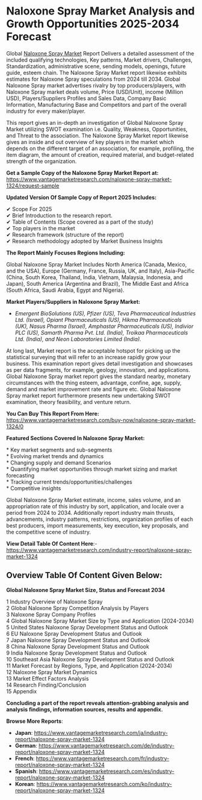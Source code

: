 <h1 bis_size="{&quot;x&quot;:20,&quot;y&quot;:20,&quot;w&quot;:1083,&quot;h&quot;:31,&quot;abs_x&quot;:126,&quot;abs_y&quot;:517}"><strong bis_size="{&quot;x&quot;:20,&quot;y&quot;:20,&quot;w&quot;:96,&quot;h&quot;:30,&quot;abs_x&quot;:126,&quot;abs_y&quot;:517}">Naloxone Spray Market Analysis and Growth Opportunities 2025-2034 Forecast</strong></h1>

<p bis_size="{&quot;x&quot;:20,&quot;y&quot;:68,&quot;w&quot;:1083,&quot;h&quot;:83,&quot;abs_x&quot;:126,&quot;abs_y&quot;:565}">Global <a bis_size="{&quot;x&quot;:61,&quot;y&quot;:70,&quot;w&quot;:115,&quot;h&quot;:15,&quot;abs_x&quot;:167,&quot;abs_y&quot;:567}" href="https://www.vantagemarketresearch.com/industry-report/naloxone-spray-market-1324">Naloxone Spray Market</a> Report Delivers a detailed assessment of the included qualifying technologies, Key patterns, Market drivers, Challenges, Standardization, administrative scene, sending models, openings, future guide, esteem chain. The Naloxone Spray Market report likewise exhibits estimates for Naloxone Spray speculations from 2024 till 2034. Global Naloxone Spray market advertises rivalry by top producers/players, with Naloxone Spray market deals volume, Price (USD/Unit), income (Million USD), Players/Suppliers Profiles and Sales Data, Company Basic Information, Manufacturing Base and Competitors and part of the overall industry for every maker/player.</p>

<p bis_size="{&quot;x&quot;:20,&quot;y&quot;:164,&quot;w&quot;:1083,&quot;h&quot;:62,&quot;abs_x&quot;:126,&quot;abs_y&quot;:661}">This report gives an in-depth an investigation of Global Naloxone Spray Market utilizing SWOT examination i.e. Quality, Weakness, Opportunities, and Threat to the association. The Naloxone Spray Market report likewise gives an inside and out overview of key players in the market which depends on the different target of an association, for example, profiling, the item diagram, the amount of creation, required material, and budget-related strength of the organization.</p>

<p bis_size="{&quot;x&quot;:20,&quot;y&quot;:240,&quot;w&quot;:1083,&quot;h&quot;:20,&quot;abs_x&quot;:126,&quot;abs_y&quot;:737}"><strong bis_size="{&quot;x&quot;:20,&quot;y&quot;:242,&quot;w&quot;:348,&quot;h&quot;:15,&quot;abs_x&quot;:126,&quot;abs_y&quot;:739}">Get a Sample Copy of the Naloxone Spray Market Report at:</strong> <a bis_size="{&quot;x&quot;:371,&quot;y&quot;:242,&quot;w&quot;:33,&quot;h&quot;:15,&quot;abs_x&quot;:477,&quot;abs_y&quot;:739}" href="https://www.vantagemarketresearch.com/naloxone-spray-market-1324/request-sample">https://www.vantagemarketresearch.com/naloxone-spray-market-1324/request-sample</a></p>

<p bis_size="{&quot;x&quot;:20,&quot;y&quot;:273,&quot;w&quot;:1083,&quot;h&quot;:20,&quot;abs_x&quot;:126,&quot;abs_y&quot;:770}"><strong bis_size="{&quot;x&quot;:20,&quot;y&quot;:275,&quot;w&quot;:361,&quot;h&quot;:15,&quot;abs_x&quot;:126,&quot;abs_y&quot;:772}">Updated Version Of Sample Copy of Report 2025 Includes:</strong></p>

<p bis_size="{&quot;x&quot;:20,&quot;y&quot;:307,&quot;w&quot;:1083,&quot;h&quot;:124,&quot;abs_x&quot;:126,&quot;abs_y&quot;:804}">✔ Scope For 2025<br bis_size="{&quot;x&quot;:126,&quot;y&quot;:309,&quot;w&quot;:0,&quot;h&quot;:15,&quot;abs_x&quot;:232,&quot;abs_y&quot;:806}" />
✔ Brief Introduction to the research report.<br bis_size="{&quot;x&quot;:263,&quot;y&quot;:330,&quot;w&quot;:0,&quot;h&quot;:15,&quot;abs_x&quot;:369,&quot;abs_y&quot;:827}" />
✔ Table of Contents (Scope covered as a part of the study)<br bis_size="{&quot;x&quot;:358,&quot;y&quot;:351,&quot;w&quot;:0,&quot;h&quot;:15,&quot;abs_x&quot;:464,&quot;abs_y&quot;:848}" />
✔ Top players in the market<br bis_size="{&quot;x&quot;:179,&quot;y&quot;:372,&quot;w&quot;:0,&quot;h&quot;:15,&quot;abs_x&quot;:285,&quot;abs_y&quot;:869}" />
✔ Research framework (structure of the report)<br bis_size="{&quot;x&quot;:290,&quot;y&quot;:392,&quot;w&quot;:0,&quot;h&quot;:15,&quot;abs_x&quot;:396,&quot;abs_y&quot;:889}" />
✔ Research methodology adopted by Market Business Insights</p>

<p bis_size="{&quot;x&quot;:20,&quot;y&quot;:445,&quot;w&quot;:1083,&quot;h&quot;:20,&quot;abs_x&quot;:126,&quot;abs_y&quot;:942}"><strong bis_size="{&quot;x&quot;:20,&quot;y&quot;:447,&quot;w&quot;:289,&quot;h&quot;:15,&quot;abs_x&quot;:126,&quot;abs_y&quot;:944}">The Report Mainly Focuses Regions Including:</strong></p>

<p bis_size="{&quot;x&quot;:20,&quot;y&quot;:479,&quot;w&quot;:1083,&quot;h&quot;:41,&quot;abs_x&quot;:126,&quot;abs_y&quot;:976}">Global Naloxone Spray Market Includes North America (Canada, Mexico, and the USA), Europe (Germany, France, Russia, UK, and Italy), Asia-Pacific (China, South Korea, Thailand, India, Vietnam, Malaysia, Indonesia, and Japan), South America (Argentina and Brazil), The Middle East and Africa (South Africa, Saudi Arabia, Egypt and Nigeria).</p>

<p bis_size="{&quot;x&quot;:20,&quot;y&quot;:533,&quot;w&quot;:1083,&quot;h&quot;:20,&quot;abs_x&quot;:126,&quot;abs_y&quot;:1030}"><strong bis_size="{&quot;x&quot;:20,&quot;y&quot;:535,&quot;w&quot;:299,&quot;h&quot;:15,&quot;abs_x&quot;:126,&quot;abs_y&quot;:1032}">Market Players/Suppliers in Naloxone Spray Market:</strong></p>

<ul bis_size="{&quot;x&quot;:20,&quot;y&quot;:567,&quot;w&quot;:1083,&quot;h&quot;:20,&quot;abs_x&quot;:126,&quot;abs_y&quot;:1064}">
    <li bis_size="{&quot;x&quot;:60,&quot;y&quot;:567,&quot;w&quot;:1003,&quot;h&quot;:20,&quot;abs_x&quot;:166,&quot;abs_y&quot;:1064}"><em bis_size="{&quot;x&quot;:60,&quot;y&quot;:569,&quot;w&quot;:77,&quot;h&quot;:15,&quot;abs_x&quot;:166,&quot;abs_y&quot;:1066}">Emergent BioSolutions (US), Pfizer (US), Teva Pharmaceutical Industries Ltd. (Israel), Opiant Pharmaceuticals (US), Hikma Pharmaceuticals (UK), Nasus Pharma (Israel), Amphastar Pharmaceuticals (US), Indivior PLC (US), Samarth Pharma Pvt. Ltd. (India), Troikaa Pharmaceuticals Ltd. (India), and Neon Laboratories Limited (India).</em></li>
</ul>

<p bis_size="{&quot;x&quot;:20,&quot;y&quot;:601,&quot;w&quot;:1083,&quot;h&quot;:83,&quot;abs_x&quot;:126,&quot;abs_y&quot;:1098}">At long last, Market report is the acceptable hotspot for picking up the statistical surveying that will refer to an increase rapidly grow your business. This examination report gives detail investigation and showcases as per data fragments, for example, geology, innovation, and applications. Global Naloxone Spray market report gives the standard nearby, monetary circumstances with the thing esteem, advantage, confine, age, supply, demand and market improvement rate and figure etc. Global Naloxone Spray market report furthermore presents new undertaking SWOT examination, theory feasibility, and venture return.</p>

<p bis_size="{&quot;x&quot;:20,&quot;y&quot;:697,&quot;w&quot;:1083,&quot;h&quot;:20,&quot;abs_x&quot;:126,&quot;abs_y&quot;:1194}"><strong bis_size="{&quot;x&quot;:20,&quot;y&quot;:699,&quot;w&quot;:228,&quot;h&quot;:15,&quot;abs_x&quot;:126,&quot;abs_y&quot;:1196}">You Can Buy This Report From Here:</strong> <a bis_size="{&quot;x&quot;:252,&quot;y&quot;:699,&quot;w&quot;:48,&quot;h&quot;:15,&quot;abs_x&quot;:358,&quot;abs_y&quot;:1196}" href="https://www.vantagemarketresearch.com/buy-now/naloxone-spray-market-1324/0">https://www.vantagemarketresearch.com/buy-now/naloxone-spray-market-1324/0</a></p>

<p bis_size="{&quot;x&quot;:20,&quot;y&quot;:731,&quot;w&quot;:1083,&quot;h&quot;:20,&quot;abs_x&quot;:126,&quot;abs_y&quot;:1228}"><strong bis_size="{&quot;x&quot;:20,&quot;y&quot;:733,&quot;w&quot;:313,&quot;h&quot;:15,&quot;abs_x&quot;:126,&quot;abs_y&quot;:1230}">Featured Sections Covered In Naloxone Spray Market:</strong></p>

<p bis_size="{&quot;x&quot;:20,&quot;y&quot;:765,&quot;w&quot;:1083,&quot;h&quot;:124,&quot;abs_x&quot;:126,&quot;abs_y&quot;:1262}">* Key market segments and sub-segments<br bis_size="{&quot;x&quot;:264,&quot;y&quot;:767,&quot;w&quot;:0,&quot;h&quot;:15,&quot;abs_x&quot;:370,&quot;abs_y&quot;:1264}" />
* Evolving market trends and dynamics<br bis_size="{&quot;x&quot;:244,&quot;y&quot;:788,&quot;w&quot;:0,&quot;h&quot;:15,&quot;abs_x&quot;:350,&quot;abs_y&quot;:1285}" />
* Changing supply and demand Scenarios<br bis_size="{&quot;x&quot;:262,&quot;y&quot;:808,&quot;w&quot;:0,&quot;h&quot;:15,&quot;abs_x&quot;:368,&quot;abs_y&quot;:1305}" />
* Quantifying market opportunities through market sizing and market forecasting<br bis_size="{&quot;x&quot;:479,&quot;y&quot;:829,&quot;w&quot;:0,&quot;h&quot;:15,&quot;abs_x&quot;:585,&quot;abs_y&quot;:1326}" />
* Tracking current trends/opportunities/challenges<br bis_size="{&quot;x&quot;:305,&quot;y&quot;:850,&quot;w&quot;:0,&quot;h&quot;:15,&quot;abs_x&quot;:411,&quot;abs_y&quot;:1347}" />
* Competitive insights</p>

<p bis_size="{&quot;x&quot;:20,&quot;y&quot;:903,&quot;w&quot;:1083,&quot;h&quot;:62,&quot;abs_x&quot;:126,&quot;abs_y&quot;:1400}">Global Naloxone Spray Market estimate, income, sales volume, and an appropriation rate of this industry by sort, application, and locale over a period from 2024 to 2034. Additionally report industry main thrusts, advancements, industry patterns, restrictions, organization profiles of each best producers, import measurements, key execution, key proposals, and the competitive scene of industry.</p>

<p bis_size="{&quot;x&quot;:20,&quot;y&quot;:978,&quot;w&quot;:1083,&quot;h&quot;:20,&quot;abs_x&quot;:126,&quot;abs_y&quot;:1475}"><strong bis_size="{&quot;x&quot;:20,&quot;y&quot;:980,&quot;w&quot;:208,&quot;h&quot;:15,&quot;abs_x&quot;:126,&quot;abs_y&quot;:1477}">View Detail Table Of Content Here</strong>:- <a bis_size="{&quot;x&quot;:239,&quot;y&quot;:980,&quot;w&quot;:33,&quot;h&quot;:15,&quot;abs_x&quot;:345,&quot;abs_y&quot;:1477}" href="https://www.vantagemarketresearch.com/ja/industry-report/naloxone-spray-market-1324">https://www.vantagemarketresearch.com/industry-report/naloxone-spray-market-1324</a></p>

<h2 bis_size="{&quot;x&quot;:20,&quot;y&quot;:1012,&quot;w&quot;:1083,&quot;h&quot;:20,&quot;abs_x&quot;:126,&quot;abs_y&quot;:1509}"><strong bis_size="{&quot;x&quot;:20,&quot;y&quot;:1014,&quot;w&quot;:251,&quot;h&quot;:15,&quot;abs_x&quot;:126,&quot;abs_y&quot;:1511}">Overview Table Of Content Given Below:</strong></h2>

<p bis_size="{&quot;x&quot;:20,&quot;y&quot;:1046,&quot;w&quot;:1083,&quot;h&quot;:20,&quot;abs_x&quot;:126,&quot;abs_y&quot;:1543}"><strong bis_size="{&quot;x&quot;:20,&quot;y&quot;:1048,&quot;w&quot;:359,&quot;h&quot;:15,&quot;abs_x&quot;:126,&quot;abs_y&quot;:1545}">Global Naloxone Spray Market Size, Status and Forecast 2034</strong></p>

<p bis_size="{&quot;x&quot;:20,&quot;y&quot;:1079,&quot;w&quot;:1083,&quot;h&quot;:311,&quot;abs_x&quot;:126,&quot;abs_y&quot;:1576}">1 Industry Overview of Naloxone Spray<br bis_size="{&quot;x&quot;:225,&quot;y&quot;:1081,&quot;w&quot;:0,&quot;h&quot;:15,&quot;abs_x&quot;:331,&quot;abs_y&quot;:1578}" />
2 Global Naloxone Spray Competition Analysis by Players<br bis_size="{&quot;x&quot;:332,&quot;y&quot;:1102,&quot;w&quot;:0,&quot;h&quot;:15,&quot;abs_x&quot;:438,&quot;abs_y&quot;:1599}" />
3 Naloxone Spray Company Profiles<br bis_size="{&quot;x&quot;:209,&quot;y&quot;:1123,&quot;w&quot;:0,&quot;h&quot;:15,&quot;abs_x&quot;:315,&quot;abs_y&quot;:1620}" />
4 Global Naloxone Spray Market Size by Type and Application (2024-2034)<br bis_size="{&quot;x&quot;:431,&quot;y&quot;:1144,&quot;w&quot;:0,&quot;h&quot;:15,&quot;abs_x&quot;:537,&quot;abs_y&quot;:1641}" />
5 United States Naloxone Spray Development Status and Outlook<br bis_size="{&quot;x&quot;:379,&quot;y&quot;:1165,&quot;w&quot;:0,&quot;h&quot;:15,&quot;abs_x&quot;:485,&quot;abs_y&quot;:1662}" />
6 EU Naloxone Spray Development Status and Outlook<br bis_size="{&quot;x&quot;:319,&quot;y&quot;:1185,&quot;w&quot;:0,&quot;h&quot;:15,&quot;abs_x&quot;:425,&quot;abs_y&quot;:1682}" />
7 Japan Naloxone Spray Development Status and Outlook<br bis_size="{&quot;x&quot;:336,&quot;y&quot;:1206,&quot;w&quot;:0,&quot;h&quot;:15,&quot;abs_x&quot;:442,&quot;abs_y&quot;:1703}" />
8 China Naloxone Spray Development Status and Outlook<br bis_size="{&quot;x&quot;:335,&quot;y&quot;:1227,&quot;w&quot;:0,&quot;h&quot;:15,&quot;abs_x&quot;:441,&quot;abs_y&quot;:1724}" />
9 India Naloxone Spray Development Status and Outlook<br bis_size="{&quot;x&quot;:329,&quot;y&quot;:1248,&quot;w&quot;:0,&quot;h&quot;:15,&quot;abs_x&quot;:435,&quot;abs_y&quot;:1745}" />
10 Southeast Asia Naloxone Spray Development Status and Outlook<br bis_size="{&quot;x&quot;:395,&quot;y&quot;:1269,&quot;w&quot;:0,&quot;h&quot;:15,&quot;abs_x&quot;:501,&quot;abs_y&quot;:1766}" />
11 Market Forecast by Regions, Type, and Application (2024-2034)<br bis_size="{&quot;x&quot;:404,&quot;y&quot;:1289,&quot;w&quot;:0,&quot;h&quot;:15,&quot;abs_x&quot;:510,&quot;abs_y&quot;:1786}" />
12 Naloxone Spray Market Dynamics<br bis_size="{&quot;x&quot;:214,&quot;y&quot;:1310,&quot;w&quot;:0,&quot;h&quot;:15,&quot;abs_x&quot;:320,&quot;abs_y&quot;:1807}" />
13 Market Effect Factors Analysis<br bis_size="{&quot;x&quot;:212,&quot;y&quot;:1331,&quot;w&quot;:0,&quot;h&quot;:15,&quot;abs_x&quot;:318,&quot;abs_y&quot;:1828}" />
14 Research Finding/Conclusion<br bis_size="{&quot;x&quot;:207,&quot;y&quot;:1352,&quot;w&quot;:0,&quot;h&quot;:15,&quot;abs_x&quot;:313,&quot;abs_y&quot;:1849}" />
15 Appendix</p>

<p bis_size="{&quot;x&quot;:20,&quot;y&quot;:1404,&quot;w&quot;:1083,&quot;h&quot;:20,&quot;abs_x&quot;:126,&quot;abs_y&quot;:1901}"><strong bis_size="{&quot;x&quot;:20,&quot;y&quot;:1406,&quot;w&quot;:821,&quot;h&quot;:15,&quot;abs_x&quot;:126,&quot;abs_y&quot;:1903}">Concluding a part of the report reveals attention-grabbing analysis and analysis findings, information sources, results and appendix.</strong></p>

<p bis_size="{&quot;x&quot;:20,&quot;y&quot;:1438,&quot;w&quot;:1083,&quot;h&quot;:20,&quot;abs_x&quot;:126,&quot;abs_y&quot;:1935}"><strong bis_size="{&quot;x&quot;:20,&quot;y&quot;:1440,&quot;w&quot;:134,&quot;h&quot;:15,&quot;abs_x&quot;:126,&quot;abs_y&quot;:1937}">Browse More Reports</strong>:</p>

<ul bis_size="{&quot;x&quot;:20,&quot;y&quot;:1472,&quot;w&quot;:1083,&quot;h&quot;:103,&quot;abs_x&quot;:126,&quot;abs_y&quot;:1969}">
    <li bis_size="{&quot;x&quot;:60,&quot;y&quot;:1472,&quot;w&quot;:1003,&quot;h&quot;:20,&quot;abs_x&quot;:166,&quot;abs_y&quot;:1969}"><strong bis_size="{&quot;x&quot;:60,&quot;y&quot;:1474,&quot;w&quot;:37,&quot;h&quot;:15,&quot;abs_x&quot;:166,&quot;abs_y&quot;:1971}">Japan</strong>:&nbsp;<a bis_size="{&quot;x&quot;:104,&quot;y&quot;:1474,&quot;w&quot;:33,&quot;h&quot;:15,&quot;abs_x&quot;:210,&quot;abs_y&quot;:1971}" href="https://www.vantagemarketresearch.com/ja/industry-report/naloxone-spray-market-1324">https://www.vantagemarketresearch.com/ja/industry-report/naloxone-spray-market-1324</a></li>
    <li bis_size="{&quot;x&quot;:60,&quot;y&quot;:1493,&quot;w&quot;:1003,&quot;h&quot;:20,&quot;abs_x&quot;:166,&quot;abs_y&quot;:1990}"><strong bis_size="{&quot;x&quot;:60,&quot;y&quot;:1495,&quot;w&quot;:49,&quot;h&quot;:15,&quot;abs_x&quot;:166,&quot;abs_y&quot;:1992}">German</strong>:&nbsp;<a bis_size="{&quot;x&quot;:116,&quot;y&quot;:1495,&quot;w&quot;:33,&quot;h&quot;:15,&quot;abs_x&quot;:222,&quot;abs_y&quot;:1992}" href="https://www.vantagemarketresearch.com/de/industry-report/naloxone-spray-market-1324">https://www.vantagemarketresearch.com/de/industry-report/naloxone-spray-market-1324</a></li>
    <li bis_size="{&quot;x&quot;:60,&quot;y&quot;:1514,&quot;w&quot;:1003,&quot;h&quot;:20,&quot;abs_x&quot;:166,&quot;abs_y&quot;:2011}"><strong bis_size="{&quot;x&quot;:60,&quot;y&quot;:1516,&quot;w&quot;:43,&quot;h&quot;:15,&quot;abs_x&quot;:166,&quot;abs_y&quot;:2013}">French</strong>:&nbsp;<a bis_size="{&quot;x&quot;:110,&quot;y&quot;:1516,&quot;w&quot;:33,&quot;h&quot;:15,&quot;abs_x&quot;:216,&quot;abs_y&quot;:2013}" href="https://www.vantagemarketresearch.com/fr/industry-report/naloxone-spray-market-1324">https://www.vantagemarketresearch.com/fr/industry-report/naloxone-spray-market-1324</a></li>
    <li bis_size="{&quot;x&quot;:60,&quot;y&quot;:1534,&quot;w&quot;:1003,&quot;h&quot;:20,&quot;abs_x&quot;:166,&quot;abs_y&quot;:2031}"><strong bis_size="{&quot;x&quot;:60,&quot;y&quot;:1536,&quot;w&quot;:50,&quot;h&quot;:15,&quot;abs_x&quot;:166,&quot;abs_y&quot;:2033}">Spanish</strong>:&nbsp;<a bis_size="{&quot;x&quot;:117,&quot;y&quot;:1536,&quot;w&quot;:33,&quot;h&quot;:15,&quot;abs_x&quot;:223,&quot;abs_y&quot;:2033}" href="https://www.vantagemarketresearch.com/es/industry-report/naloxone-spray-market-1324">https://www.vantagemarketresearch.com/es/industry-report/naloxone-spray-market-1324</a></li>
    <li bis_size="{&quot;x&quot;:60,&quot;y&quot;:1555,&quot;w&quot;:1003,&quot;h&quot;:20,&quot;abs_x&quot;:166,&quot;abs_y&quot;:2052}"><strong bis_size="{&quot;x&quot;:60,&quot;y&quot;:1557,&quot;w&quot;:44,&quot;h&quot;:15,&quot;abs_x&quot;:166,&quot;abs_y&quot;:2054}">Korean</strong>:&nbsp;<a bis_size="{&quot;x&quot;:112,&quot;y&quot;:1557,&quot;w&quot;:33,&quot;h&quot;:15,&quot;abs_x&quot;:218,&quot;abs_y&quot;:2054}" href="https://www.vantagemarketresearch.com/ko/industry-report/naloxone-spray-market-1324">https://www.vantagemarketresearch.com/ko/industry-report/naloxone-spray-market-1324</a></li>
</ul>

